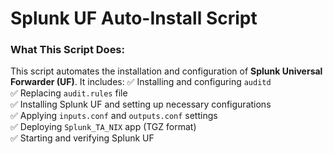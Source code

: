 # Splunk UF Auto-Install Script

### What This Script Does:
This script automates the installation and configuration of **Splunk Universal Forwarder (UF)**. It includes:
✅ Installing and configuring `auditd`  
✅ Replacing `audit.rules` file  
✅ Installing Splunk UF and setting up necessary configurations  
✅ Applying `inputs.conf` and `outputs.conf` settings  
✅ Deploying `Splunk_TA_NIX` app (TGZ format)  
✅ Starting and verifying Splunk UF  
